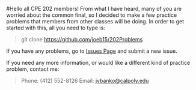 #Hello all CPE 202 members!
From what I have heard, many of you are worried about the common final, so I decided to make a few practice problems that members from other classes will be doing.
In order to get started with this, all you need to type is:

>git clone https://github.com/joeb15/202Problems

If you have any problems, go to [Issues Page](https://github.com/joeb15/202Problems/issues) and submit a new issue.

If you need any more information, or would like a different kind of practice problem, contact me:
>Phone: (412) 552-8126
>Email: jvbanko@calpoly.edu
